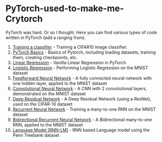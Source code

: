 # PyTorch-used-to-make-me-Crytorch
PyTorch was hard. Or so I thought. Here you can find various types of code written in PyTorch (add a ranging from).

1. [Training a classifier][1] - Training a CIFAR10 image classifier.
2. [PyTorch Basics][2] - Basics of Pytorch, including loading datasets, training them, creating checkpoints, etc.
3. [Linear Regression][3] - Vanilla Linear Regression in PyTorch
4. [Logistic Regression][4] - Performing Logistic Regression on the MNIST dataset
5. [Feedforward Neural Network][5] - A fully connected neural network with one hidden layer, applied to the MNIST dataset
6. [Convolutional Neural Network][6] - A CNN with 2 convolutional layers, demonstrated on the MNIST dataset
7. [Deep Residual Network][7] - A Deep Residual Network (using a ResNet), used on the CIFAR-10 dataset
8. [Recurrent Neural Network][8] - Training a many-to-one RNN on the MNIST dataset
9. [Bidirectional Recurrent Neural Network][9] - A Bidirectional many-to-one RNN, applied to the MNIST dataset
10. [Language Model (RNN-LM)][10] - RNN based Language model using the Penn Treebank dataset

[1]: https://github.com/Anacoder1/PyTorch-used-to-make-me-Crytorch/blob/master/Codes/PyTorch/Training%20a%20classifier.ipynb
[2]: https://github.com/Anacoder1/PyTorch-used-to-make-me-Crytorch/blob/master/Codes/PyTorch/PyTorch_Basics.ipynb
[3]: https://github.com/Anacoder1/PyTorch-used-to-make-me-Crytorch/blob/master/Codes/PyTorch/Linear_regression.ipynb
[4]: https://github.com/Anacoder1/PyTorch-used-to-make-me-Crytorch/blob/master/Codes/PyTorch/Logistic_Regression.ipynb
[5]: https://github.com/Anacoder1/PyTorch-used-to-make-me-Crytorch/blob/master/Codes/PyTorch/Feedforward_Neural_Network.ipynb
[6]: https://github.com/Anacoder1/PyTorch-used-to-make-me-Crytorch/blob/master/Codes/PyTorch/Convolutional_Neural_Network.ipynb
[7]: https://github.com/Anacoder1/PyTorch-used-to-make-me-Crytorch/blob/master/Codes/PyTorch/Deep_Residual_Network.ipynb
[8]: https://github.com/Anacoder1/PyTorch-used-to-make-me-Crytorch/blob/master/Codes/PyTorch/Recurrent_Neural_Network.ipynb
[9]: https://github.com/Anacoder1/PyTorch-used-to-make-me-Crytorch/blob/master/Codes/PyTorch/Bidirectional_Recurrent_Neural_Network.ipynb
[10]: https://github.com/Anacoder1/PyTorch-used-to-make-me-Crytorch/blob/master/Codes/PyTorch/Language_Model_(RNN_LM).ipynb




